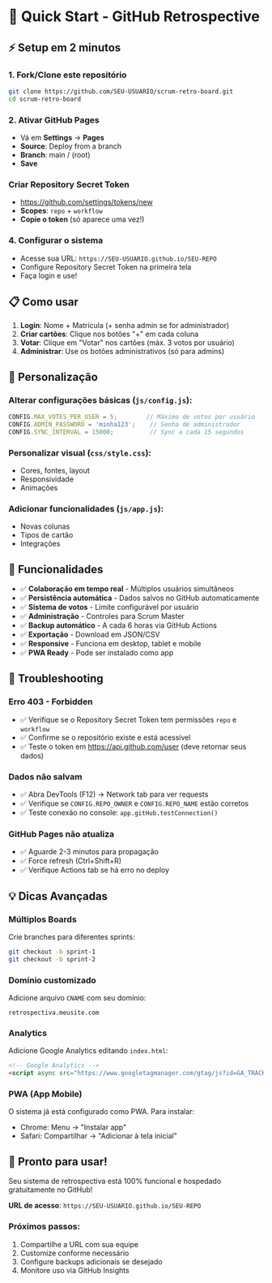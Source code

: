 # 🚀 Quick Start - GitHub Retrospective

## ⚡ Setup em 2 minutos

### 1. **Fork/Clone este repositório**
```bash
git clone https://github.com/SEU-USUARIO/scrum-retro-board.git
cd scrum-retro-board
```

### 2. **Ativar GitHub Pages**
- Vá em **Settings** → **Pages**  
- **Source**: Deploy from a branch
- **Branch**: main / (root)
- **Save**

### **Criar Repository Secret Token**
- https://github.com/settings/tokens/new
- **Scopes**: `repo` + `workflow`
- **Copie o token** (só aparece uma vez!)

### 4. **Configurar o sistema**
- Acesse sua URL: `https://SEU-USUARIO.github.io/SEU-REPO`
- Configure Repository Secret Token na primeira tela
- Faça login e use!

## 📋 **Como usar**

1. **Login**: Nome + Matrícula (+ senha admin se for administrador)
2. **Criar cartões**: Clique nos botões "+" em cada coluna
3. **Votar**: Clique em "Votar" nos cartões (máx. 3 votos por usuário)
4. **Administrar**: Use os botões administrativos (só para admins)

## 🔧 **Personalização**

### **Alterar configurações básicas** (`js/config.js`):
```javascript
CONFIG.MAX_VOTES_PER_USER = 5;        // Máximo de votos por usuário
CONFIG.ADMIN_PASSWORD = 'minha123';    // Senha de administrador
CONFIG.SYNC_INTERVAL = 15000;          // Sync a cada 15 segundos
```

### **Personalizar visual** (`css/style.css`):
- Cores, fontes, layout
- Responsividade
- Animações

### **Adicionar funcionalidades** (`js/app.js`):
- Novas colunas
- Tipos de cartão
- Integrações

## 🎯 **Funcionalidades**

- ✅ **Colaboração em tempo real** - Múltiplos usuários simultâneos
- ✅ **Persistência automática** - Dados salvos no GitHub automaticamente  
- ✅ **Sistema de votos** - Limite configurável por usuário
- ✅ **Administração** - Controles para Scrum Master
- ✅ **Backup automático** - A cada 6 horas via GitHub Actions
- ✅ **Exportação** - Download em JSON/CSV
- ✅ **Responsive** - Funciona em desktop, tablet e mobile
- ✅ **PWA Ready** - Pode ser instalado como app

## 🚨 **Troubleshooting**

### **Erro 403 - Forbidden**
- ✅ Verifique se o Repository Secret Token tem permissões `repo` e `workflow`
- ✅ Confirme se o repositório existe e está acessível
- ✅ Teste o token em https://api.github.com/user (deve retornar seus dados)

### **Dados não salvam**
- ✅ Abra DevTools (F12) → Network tab para ver requests
- ✅ Verifique se `CONFIG.REPO_OWNER` e `CONFIG.REPO_NAME` estão corretos
- ✅ Teste conexão no console: `app.gitHub.testConnection()`

### **GitHub Pages não atualiza**
- ✅ Aguarde 2-3 minutos para propagação
- ✅ Force refresh (Ctrl+Shift+R)
- ✅ Verifique Actions tab se há erro no deploy

## 💡 **Dicas Avançadas**

### **Múltiplos Boards**
Crie branches para diferentes sprints:
```bash
git checkout -b sprint-1
git checkout -b sprint-2
```

### **Domínio customizado**
Adicione arquivo `CNAME` com seu domínio:
```
retrospectiva.meusite.com
```

### **Analytics**
Adicione Google Analytics editando `index.html`:
```html
<!-- Google Analytics -->
<script async src="https://www.googletagmanager.com/gtag/js?id=GA_TRACKING_ID"></script>
```

### **PWA (App Mobile)**
O sistema já está configurado como PWA. Para instalar:
- Chrome: Menu → "Instalar app"
- Safari: Compartilhar → "Adicionar à tela inicial"

## 🎊 **Pronto para usar!**

Seu sistema de retrospectiva está 100% funcional e hospedado gratuitamente no GitHub! 

**URL de acesso**: `https://SEU-USUARIO.github.io/SEU-REPO`

### **Próximos passos**:
1. Compartilhe a URL com sua equipe
2. Customize conforme necessário
3. Configure backups adicionais se desejado
4. Monitore uso via GitHub Insights